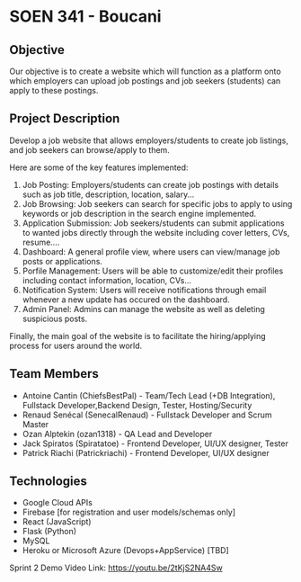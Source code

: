 # SOEN 341 - Boucani 

## Objective
Our objective is to create a website which will function as a platform onto which employers can upload job postings and job seekers (students) can apply to these postings.

## Project Description

Develop a job website that allows employers/students to create job listings, and job seekers can browse/apply to them. 

Here are some of the key features implemented:
1. Job Posting: Employers/students can create job postings with details such as job title, description, location, salary...
2. Job Browsing: Job seekers can search for specific jobs to apply to using keywords or job description in the search engine implemented.
3. Application Submission: Job seekers/students can submit applications to wanted jobs directly through the website including cover letters, CVs, resume....
4. Dashboard: A general profile view, where users can view/manage job posts or applications.
5. Porfile Management: Users will be able to customize/edit their profiles including contact information, location, CVs...
6. Notification System: Users will receive notifications through email whenever a new update has occured on the dashboard.
7. Admin Panel: Admins can manage the website as well as deleting suspicious posts.

Finally, the main goal of the website is to facilitate the hiring/applying process for users around the world. 

## Team Members
* Antoine Cantin (ChiefsBestPal) - Team/Tech Lead (+DB Integration), Fullstack Developer,Backend Design, Tester, Hosting/Security
* Renaud Senécal (SenecalRenaud) - Fullstack Developer and Scrum Master
* Ozan Alptekin (ozan1318) - QA Lead and Developer
* Jack Spiratos (Spiratatoe) - Frontend Developer, UI/UX designer, Tester
* Patrick Riachi (Patrickriachi) - Frontend Developer, UI/UX designer

## Technologies

* Google Cloud APIs
* Firebase [for registration and user models/schemas only]
* React (JavaScript)
* Flask (Python)
* MySQL
* Heroku or Microsoft Azure (Devops+AppService) [TBD]

Sprint 2 Demo Video Link: https://youtu.be/2tKjS2NA4Sw
